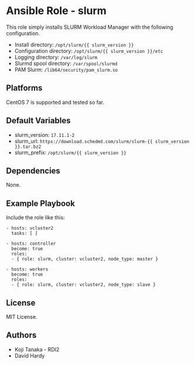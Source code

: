 Ansible Role - slurm
====================

This role simply installs SLURM Workload Manager with the following configuration.

- Install directory: `/opt/slurm/{{ slurm_version }}`
- Configuration directory: `/opt/slurm/{{ slurm_version }}/etc`
- Logging directory: `/var/log/slurm`
- Slurmd spool directory: `/var/spool/slurmd`
- PAM Slurm: `/lib64/security/pam_slurm.so`

Platforms
---------

CentOS 7 is supported and tested so far.

Default Variables
-----------------

- slurm_version: `17.11.1-2`
- slurm_url: `https://download.schedmd.com/slurm/slurm-{{ slurm_version }}.tar.bz2`
- slurm_prefix: `/opt/slurm/{{ slurm_version }}`

Dependencies
------------

None.

Example Playbook
----------------

Include the role like this:

    - hosts: vcluster2
      tasks: [ ]
  
    - hosts: controller
      become: true
      roles:
      - { role: slurm, cluster: vcluster2, node_type: master }
  
    - hosts: workers
      become: true
      roles:
      - { role: slurm, cluster: vcluster2, node_type: slave }

License
-------

MIT License.

Authors
------

- Koji Tanaka - RDI2
- David Hardy

